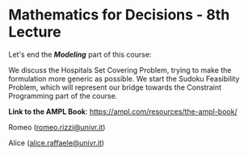 # Mathematics for Decisions - 8th Lecture #

Let's end the ___Modeling___ part of this course:

We discuss the Hospitals Set Covering Problem, trying to make the formulation more generic as possible.
We start the Sudoku Feasibility Problem, which will represent our bridge towards the Constraint Programming part of the course.

__Link to the AMPL Book__: https://ampl.com/resources/the-ampl-book/

Romeo (romeo.rizzi@univr.it)

Alice (alice.raffaele@univr.it)
